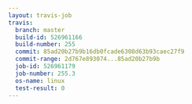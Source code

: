 ```yaml
---
layout: travis-job
travis:
  branch: master
  build-id: 526961166
  build-number: 255
  commit: 85ad20b27b9b16db0fcade6308d63b93caec27f9
  commit-range: 2d767e893074...85ad20b27b9b
  job-id: 526961179
  job-number: 255.3
  os-name: linux
  test-result: 0
---
```

